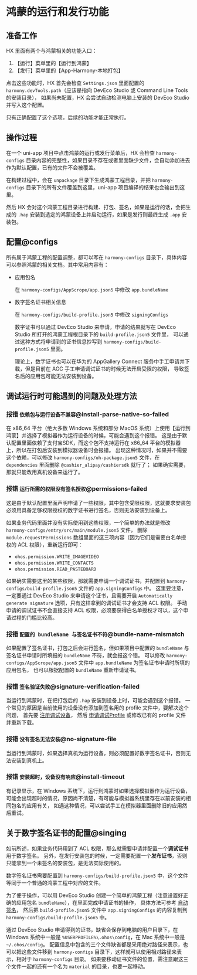 # 鸿蒙的运行和发行功能

## 准备工作

HX 里面有两个与鸿蒙相关的功能入口：

1. 【运行】菜单里的【运行到鸿蒙】
2. 【发行】菜单里的【App-Harmony-本地打包】

点击这些功能时，HX 首先会检查 `Settings.json` 里面配置的 `harmony.devTools.path`（应该是指向 DevEco Studio 或 Command Line Tools 的安装目录），
如果尚未配置，HX 会尝试自动检测电脑上安装的 DevEco Studio 并写入这个配置。

只有正确配置了这个选项，后续的功能才能正常执行。

## 操作过程

在一个 uni-app 项目中点击鸿蒙的运行或发行菜单后，HX 会检查 `harmony-configs` 目录内容的完整性，如果目录不存在或者里面缺少文件，会自动添加进去作为默认配置，已有的文件不会被覆盖。

在构建过程中，会在 `unpackage` 目录下生成鸿蒙工程目录，并把 `harmony-configs` 目录下的所有文件覆盖到这里，uni-app 项目编译的结果也会输出到这里。

然后 HX 会对这个鸿蒙工程目录进行构建、打包、签名，如果是运行的话，会把生成的 `.hap` 安装到选定的鸿蒙设备上并启动运行，如果是发行则最终生成 `.app` 安装包。

## 配置@configs

所有属于鸿蒙工程的配置调整，都可以写在 `harmony-configs` 目录下，具体内容可以参照鸿蒙的相关文档。其中常用内容有：

- 应用包名

    在 `harmony-configs/AppScrope/app.json5` 中修改 `app.bundleName`

- 数字签名证书相关信息

    在 `harmony-configs/build-profile.json5` 中修改 `signingConfigs`

    数字证书可以通过 DevEco Studio 来申请，申请的结果就写在 DevEco Studio 所打开的鸿蒙工程根目录下的 `build-profile.json5` 文件里，
    可以通过这种方式将申请到的证书信息抄写到 `harmony-configs/build-profile.json5` 里面。

    理论上，数字证书也可以在华为的 AppGallery Connect 服务中手工申请并下载，但是目前在 AGC 手工申请调试证书的时候无法开启受限的权限，
    导致签名后的应用包可能无法安装到设备。

## 调试运行时可能遇到的问题及处理方法

### 报错 `依赖包与运行设备不兼容`@install-parse-native-so-failed

在 x86_64 平台（绝大多数 Windows 系统和部分 MacOS 系统）上使用【运行到鸿蒙】并选择了模拟器作为运行设备的时候，可能会遇到这个报错。
这是由于默认配置里面依赖了支付宝SDK，而这个包不支持运行在 x86_64 平台的模拟器上，所以在打包后安装到模拟器设备时会报错。
出现这种情况时，如果并不需要这个依赖，可以修改 `harmony-configs/oh-package.json5` 文件，在 `dependencies` 里面删除 `@cashier_alipay/cashiersdk` 就行了；
如果确实需要，那就只能改用真机设备来运行了。

### 报错 `运行所需的权限没有签名授权`@permissions-failed

这是由于默认配置里面声明申请了一些权限，其中包含受限权限，这就要求安装包必须用具备足够权限授权的数字证书进行签名，否则无法安装到设备上。

如果业务代码里面并没有实际使用到这些权限，一个简单的办法就是修改 `harmony-configs/entry/src/main/module.json5` 文件，
删除 `module.requestPermissions` 数组里面的这三项内容（因为它们是需要白名单授权的 ACL 权限），重新运行即可：

- `ohos.permission.WRITE_IMAGEVIDEO`
- `ohos.permission.WRITE_CONTACTS`
- `ohos.permission.READ_PASTEBOARD`

如果确实需要这里的某些权限，那就需要申请一个调试证书，并配置到 `harmony-configs/build-profile.json5` 文件的 `app.signingConfigs` 中。
这里要注意，一定要通过 DevEco Studio 来申请这个证书，且需要开启 `Automatically generate signature` 选项，只有这样拿到的调试证书才会支持 ACL 权限。
手动申请的调试证书不会直接支持 ACL 权限，必须要获得白名单授权才可以，这个申请过程的门槛比较高。

### 报错 `配置的 bundleName 与签名证书不符`@bundle-name-mismatch

如果配置了签名证书，打包之后会进行签名，但如果项目中配置的 `bundleName` 与签名证书申请时所填报的 `bundleName` 不符，就会报这个错。
可以修改 `harmony-configs/AppScrope/app.json5` 文件中 `app.bundleName` 为签名证书申请时所填的应用包名，
也可以根据配置的 `bundleName` 重新申请证书。

### 报错 `签名验证失败`@signature-verification-failed

当运行到鸿蒙时，在把打包后的 `.hap` 安装到设备上时，可能会遇到这个报错。
一个常见的原因是当前使用的设备没有添加到签名用的 profile 文件中，要解决这个问题，
首先要 [注册调试设备](https://developer.huawei.com/consumer/cn/doc/app/agc-help-add-device-0000001946142249)，
然后 [申请调试Profile](https://developer.huawei.com/consumer/cn/doc/app/agc-help-add-debugprofile-0000001914423102)
或修改已有的 profile 文件并重新下载。

### 报错 `没有签名无法安装`@no-signature-file

当运行到鸿蒙时，如果选择真机为运行设备，则必须配置好数字签名证书，否则无法安装到真机上。

### 报错 `安装超时，设备没有响应`@install-timeout

有记录显示，在 Windows 系统下，运行到鸿蒙时如果选择模拟器作为运行设备，可能会出现超时的情况，原因尚不清楚，有可能与模拟器系统里存在以前安装的相同包名的应用有关，
如遇这种情况，可以尝试手工在模拟器里面删除旧的应用然后重试。

## 关于数字签名证书的配置@singing

如前所述，如果业务代码用到了 ACL 权限，那么就需要申请并配置一个**调试证书**用于数字签名。
另外，在发行安装包的时候，一定需要配置一个**发布证书**，否则只能拿到一个未签名的安装包，是无法实际使用的。

数字签名证书需要配置到 `harmony-configs/build-profile.json5` 中，这个文件等同于一个普通的鸿蒙工程中对应的文件。

为了便于操作，可以用 DevEco Studio 创建一个简单的鸿蒙工程（注意设置好正确的应用包名 `bundleName`），在里面完成申请证书的操作，
具体方法可参考 [自动签名](https://developer.huawei.com/consumer/cn/doc/harmonyos-guides-V5/ide-signing-V5#section18815157237)，
然后把 `build-profile.json5` 文件中 `app.signingConfigs` 的内容复制到 `harmony-configs/build-profile.json5` 中。

通过 DevEco Studio 申请得到的证书，缺省会保存到电脑的用户目录下，在 Windows 系统中一般是 `%USERPROFILE%\.ohos\config`，在 Mac 系统中一般是 `~/.ohos/config`。
配置信息中包含的三个文件缺省都是采用绝对路径来表示，也可以把这些文件移到 `harmony-configs` 目录下，这样就可以使用相对路径来表示，相对于 `harmony-configs` 目录。
如果要移动证书文件的位置，需注意跟这三个文件一起的还有一个名为 `material` 的目录，也要一起移动。
